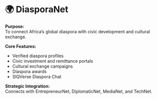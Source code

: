 # 🌍 DiasporaNet

**Purpose:**  
To connect Africa’s global diaspora with civic development and cultural exchange.

**Core Features:**
- Verified diaspora profiles
- Civic investment and remittance portals
- Cultural exchange campaigns
- Diaspora awards
- SIQVerse Diaspora Chat

**Strategic Integration:**  
Connects with EntrepreneurNet, DiplomaticNet, MediaNet, and TechNet.
